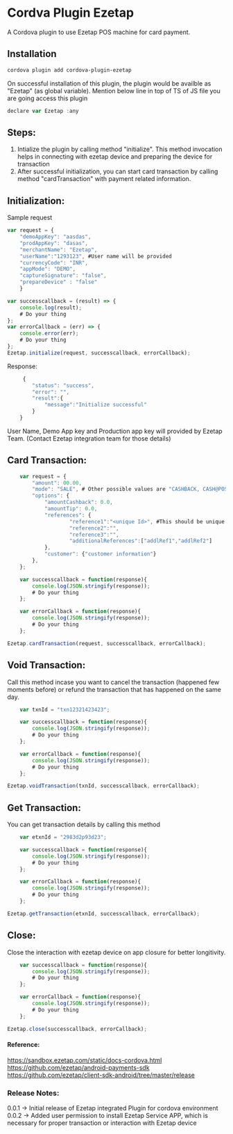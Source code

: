 # Cordva Plugin Ezetap

A Cordova plugin to use Ezetap POS machine for card payment.

## Installation

```bash
cordova plugin add cordova-plugin-ezetap
```

On successful installation of this plugin, the plugin would be availble as "Ezetap" (as global variable). Mention below line in top of TS of JS file you are going access this plugin

```js
declare var Ezetap :any
```

## Steps:
1) Intialize the plugin by calling method "initialize". This method invocation helps in connecting with ezetap device and preparing the device for transaction
2) After successful initialization, you can start card transaction by calling method "cardTransaction" with payment related information.

## Initialization:
Sample request

```javascript
var request = {
    "demoAppKey": "aasdas",
    "prodAppKey": "dasas",
    "merchantName": "Ezetap",
    "userName":"1293123", #User name will be provided
    "currencyCode": "INR",
    "appMode": "DEMO",
    "captureSignature": "false",
    "prepareDevice" : "false"
    }

var successcallback = (result) => { 
    console.log(result);  
    # Do your thing 
};
var errorCallback = (err) => { 
    console.error(err); 
    # Do your thing
};
Ezetap.initialize(request, successcallback, errorCallback);
```

Response:
```js
     {
        "status": "success",
        "error": "",
        "result":{
            "message":"Initialize successful"
        }
    }
```

User Name, Demo App key and Production app key will provided by Ezetap Team. (Contact Ezetap integration team for those details)

## Card Transaction:

```javascript
    var request = {
        "amount": 00.00,
        "mode": "SALE", # Other possible values are "CASHBACK, CASH@POS"
        "options": {
            "amountCashback": 0.0,
            "amountTip": 0.0,
            "references": {
                    "reference1":"<unique Id>", #This should be unique for each transaction
                    "reference2":"",
                    "reference3":"",
                    "additionalReferences":["addlRef1","addlRef2"]
            },
            "customer": {"customer information"}
        },
    };

    var successcallback = function(response){
        console.log(JSON.stringify(response));
        # Do your thing
    };

    var errorCallback = function(response){
        console.log(JSON.stringify(response));
        # Do your thing
    };

Ezetap.cardTransaction(request, successcallback, errorCallback);
```

## Void Transaction:
Call this method incase you want to cancel the transaction (happened few moments before) or refund the transaction that has happened on the same day.

```javascript
    var txnId = "txn12321423423";

    var successcallback = function(response){
        console.log(JSON.stringify(response));
        # Do your thing
    };

    var errorCallback = function(response){
        console.log(JSON.stringify(response));
        # Do your thing
    };

Ezetap.voidTransaction(txnId, successcallback, errorCallback);
```

## Get Transaction:
You can get transaction details by calling this method
```javascript
    var etxnId = "2983d2p93d23";

    var successcallback = function(response){
        console.log(JSON.stringify(response));
        # Do your thing
    };

    var errorCallback = function(response){
        console.log(JSON.stringify(response));
        # Do your thing
    };

Ezetap.getTransaction(etxnId, successcallback, errorCallback);
```

## Close:
Close the interaction with ezetap device on app closure for better longitivity.
```javascript
    var successcallback = function(response){
        console.log(JSON.stringify(response));
        # Do your thing
    };

    var errorCallback = function(response){
        console.log(JSON.stringify(response));
        # Do your thing
    };

Ezetap.close(successcallback, errorCallback);
```

#### Reference:
https://sandbox.ezetap.com/static/docs-cordova.html <br>
https://github.com/ezetap/android-payments-sdk <br>
https://github.com/ezetap/client-sdk-android/tree/master/release


### Release Notes:
0.0.1 -> Initial release of Ezetap integrated Plugin for cordova environment
0.0.2 -> Added user permission to install Ezetap Service APP, which is necessary for proper transaction or interaction with Ezetap device
